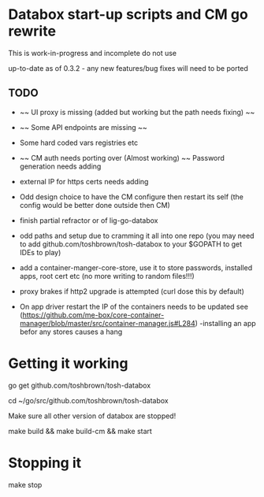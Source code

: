 # Databox start-up scripts and CM go rewrite

This is work-in-progress and incomplete do not use

up-to-date as of 0.3.2 - any new features/bug fixes will need to be ported

## TODO

- ~~ UI proxy is missing (added but working but the path needs fixing) ~~
- ~~ Some API endpoints are missing ~~
- Some hard coded vars registries etc
- ~~ CM auth needs porting over (Almost working) ~~ Password generation needs adding
- external IP for https certs needs adding

- Odd design choice to have the CM configure then restart its self (the config would be better done outside then CM)

- finish partial refractor or of lig-go-databox
- odd paths and setup due to cramming it all into one repo (you may need to add github.com/toshbrown/tosh-databox to your $GOPATH to get IDEs to play)
- add a container-manger-core-store, use it to store passwords, installed apps, root cert etc (no more writing to random files!!!)
- proxy brakes if http2 upgrade is attempted (curl dose this by default)
- On app driver restart the IP of the containers needs to be updated see (https://github.com/me-box/core-container-manager/blob/master/src/container-manager.js#L284)
-installing an app befor any stores causes a hang

# Getting it working

go get github.com/toshbrown/tosh-databox

cd ~/go/src/github.com/toshbrown/tosh-databox

Make sure all other version of databox are stopped!

make build && make build-cm && make start

# Stopping it

make stop